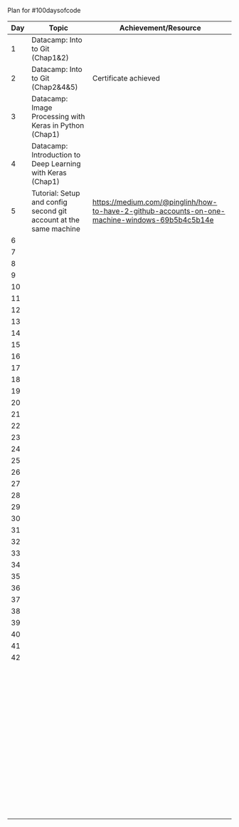Plan for #100daysofcode

|Day  	|Topic   	| Achievement/Resource 	|
|---	|---	|---	|
| 1  	| Datacamp: Into to Git (Chap1&2)   	|   	|
| 2 	| Datacamp: Into to Git (Chap2&4&5)  	|   Certificate achieved |
| 3  	| Datacamp: Image Processing with Keras in Python (Chap1)	|   	|
| 4  	| Datacamp: Introduction to Deep Learning with Keras (Chap1)  	|   	|
| 5  	| Tutorial: Setup and config second git account at the same machine  	|   https://medium.com/@pinglinh/how-to-have-2-github-accounts-on-one-machine-windows-69b5b4c5b14e	|
| 6  	|   	|   	|
| 7  	|   	|   	|
| 8  	|   	|   	|
| 9  	|   	|   	|
| 10  	|   	|   	|
| 11 	|   	|   	|
| 12  	|   	|   	|
| 13  	|   	|   	|
| 14  	|   	|   	|
| 15  	|   	|   	|
| 16  	|   	|   	|
| 17  	|   	|   	|
| 18  	|   	|   	|
| 19  	|   	|   	|
| 20  	|   	|   	|
| 21  	|   	|   	|
| 22  	|   	|   	|
| 23  	|   	|   	|
| 24  	|   	|   	|
| 25  	|   	|   	|
| 26  	|   	|   	|
| 27  	|   	|   	|
| 28  	|   	|   	|
| 29  	|   	|   	|
| 30  	|   	|   	|
| 31  	|   	|   	|
| 32  	|   	|   	|
| 33  	|   	|   	|
| 34  	|   	|   	|
| 35  	|   	|   	|
| 36  	|   	|   	|
| 37  	|   	|   	|
| 38  	|   	|   	|
| 39  	|   	|   	|
| 40  	|   	|   	|
| 41  	|   	|   	|
| 42  	|   	|   	|
|   	|   	|   	|
|   	|   	|   	|
|   	|   	|   	|
|   	|   	|   	|
|   	|   	|   	|
|   	|   	|   	|
|   	|   	|   	|
|   	|   	|   	|
|   	|   	|   	|
|   	|   	|   	|
|   	|   	|   	|
|   	|   	|   	|
|   	|   	|   	|
|   	|   	|   	|
|   	|   	|   	|
|   	|   	|   	|
|   	|   	|   	|
|   	|   	|   	|
|   	|   	|   	|
|   	|   	|   	|
|   	|   	|   	|
|   	|   	|   	|
|   	|   	|   	|
|   	|   	|   	|
|   	|   	|   	|
|   	|   	|   	|
|   	|   	|   	|
|   	|   	|   	|
|   	|   	|   	|
|   	|   	|   	|
|   	|   	|   	|
|   	|   	|   	|
|   	|   	|   	|
|   	|   	|   	|
|   	|   	|   	|
|   	|   	|   	|
|   	|   	|   	|
|   	|   	|   	|
|   	|   	|   	|
|   	|   	|   	|
|   	|   	|   	|
|   	|   	|   	|
|   	|   	|   	|
|   	|   	|   	|
|   	|   	|   	|
|   	|   	|   	|
|   	|   	|   	|
|   	|   	|   	|
|   	|   	|   	|
|   	|   	|   	|
|   	|   	|   	|
|   	|   	|   	|
|   	|   	|   	|
|   	|   	|   	|
|   	|   	|   	|
|   	|   	|   	|
|   	|   	|   	|
|   	|   	|   	|
